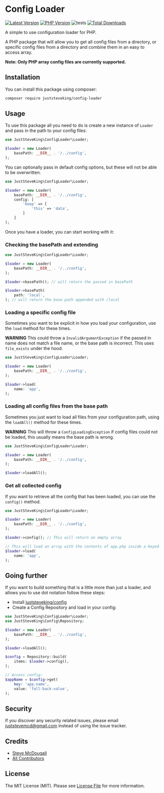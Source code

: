 # Config Loader

<!-- BADGES_START -->
[![Latest Version][badge-release]][packagist]
[![PHP Version][badge-php]][php]
![tests](https://github.com/JustSteveKing/config-loader/workflows/run-tests/badge.svg)
[![Total Downloads][badge-downloads]][downloads]

[badge-release]: https://img.shields.io/packagist/v/juststeveking/config-loader.svg?style=flat-square&label=release
[badge-php]: https://img.shields.io/packagist/php-v/juststeveking/config-loader.svg?style=flat-square
[badge-downloads]: https://img.shields.io/packagist/dt/juststeveking/config-loader.svg?style=flat-square&colorB=mediumvioletred

[packagist]: https://packagist.org/packages/juststeveking/config-loader
[php]: https://php.net
[downloads]: https://packagist.org/packages/juststeveking/config-loader
<!-- BADGES_END -->

A simple to use configuration loader for PHP.

A PHP package that will allow you to get all config files from a directory, or specific config files from a directory and combine them in an easy to access array.

**Note: Only PHP array config files are currently supported.**

## Installation

You can install this package using composer:

```bash
composer require juststeveking/config-loader
```

## Usage

To use this package all you need to do is create a new instance of `Loader` and pass in the path to your config files:

```php
use JustSteveKing\ConfigLoader\Loader;

$loader = new Loader(
    basePath: __DIR__ . '/../config',
);
```

You can optionally pass in default config options, but these will not be able to be overwritten.

```php
use JustSteveKing\ConfigLoader\Loader;

$loader = new Loader(
    basePath: __DIR__ . '/../config',
    config: [
        'keep' => [
            'this' => 'data',
        ]
    ]
);
```
Once you have a loader, you can start working with it:

### Checking the basePath and extending

```php
use JustSteveKing\ConfigLoader\Loader;

$loader = new Loader(
    basePath: __DIR__ . '/../config',
);

$loader->basePath(); // will return the passed in basePath

$loader->basePath(
    path: 'local',
); // will return the base path appended with /local
```

### Loading a specific config file

Sometimes you want to be explicit in how you load your configuration, use the `load` method for these times.

**WARNING** This could throw a `InvalidArgumentException` if the passed in name does not match a file name, or the base path is incorrect. This uses `file_exists` under the hood.

```php
use JustSteveKing\ConfigLoader\Loader;

$loader = new Loader(
    basePath: __DIR__ . '/../config',
);

$loader->load(
    name: 'app',
);
```

### Loading all config files from the base path

Sometimes you just want to load all files from your configuration path, using the `loadAll()` method for these times.

**WARNING** This will throw a `ConfigLoadingException` if config files could not be loaded, this usually means the base path is wrong.

```php
use JustSteveKing\ConfigLoader\Loader;

$loader = new Loader(
    basePath: __DIR__ . '/../config',
);

$loader->loadAll();
```

### Get all collected config

If you want to retrieve all the config that has been loaded, you can use the `config()` method.

```php
use JustSteveKing\ConfigLoader\Loader;

$loader = new Loader(
    basePath: __DIR__ . '/../config',
);

$loader->config(); // This will return an empty array

// This will load an array with the contents of app.php inside a keyed array
$loader->load(
    name: 'app',
);
```

## Going further

If you want to build something that is a little more than just a loader, and allows you to use dot notation follow these steps:

- Install [juststeveking/config](https://packagist.org/packages/juststeveking/config)
- Create a Config Repository and load in your config:

```php
use JustSteveKing\ConfigLoader\Loader;
use JustSteveKing\Config\Repository;

$loader = new Loader(
    basePath: __DIR__ . '/../config',
);

$loader->loadAll();

$config = Repository::build(
    items: $loader->config(),
);

// Access config:
$appName = $config->get(
    key: 'app.name',
    value: 'fall-back-value',
);
```

## Security

If you discover any security related issues, please email juststevemcd@gmail.com instead of using the issue tracker.

## Credits

- [Steve McDougall](https://github.com/JustSteveKing)
- [All Contributors](../../contributors)

## License

The MIT License (MIT). Please see [License File](LICENSE) for more information.
